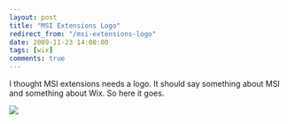 ```yaml
---
layout: post
title: "MSI Extensions Logo"
redirect_from: "/msi-extensions-logo"
date: 2009-11-23 14:00:00
tags: [wix]
comments: true
---
```

I thought MSI extensions needs a logo. It should say something about MSI and something about Wix. So here it goes.

![](https://github.com/dblock/msiext/raw/master/msiext.gif)
